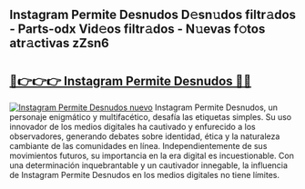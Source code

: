## Instagram Permite Desnudos D𝚎sn𝚞dos filtr𝚊dos - Parts-odx Vid𝚎os filtr𝚊dos - N𝚞evas f𝚘tos atr𝚊ctivas zZsn6

# <h2><a href="http://mb7kd5.tromn.icu/?c=Instagram+Permite+Desnudos">🔗👉👉👉 Instagram Permite Desnudos 🔗🔗</a></h2>

[![Instagram Permite Desnudos nuevo](https://i.imgur.com/pEAQMta.gif)](http://mb7kd5.tromn.icu/?c=Instagram+Permite+Desnudos)
Instagram Permite Desnudos, un personaje enigmático y multifacético, desafía las etiquetas simples. Su uso innovador de los medios digitales ha cautivado y enfurecido a los observadores, generando debates sobre identidad, ética y la naturaleza cambiante de las comunidades en línea. Independientemente de sus movimientos futuros, su importancia en la era digital es incuestionable. Con una determinación inquebrantable y un cautivador innegable, la influencia de Instagram Permite Desnudos en los medios digitales no tiene límites.
